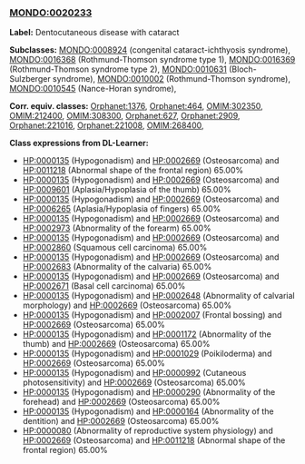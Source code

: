 
### [MONDO:0020233](http://purl.obolibrary.org/obo/MONDO_0020233)
**Label:** Dentocutaneous disease with cataract

**Subclasses:** [MONDO:0008924](http://purl.obolibrary.org/obo/MONDO_0008924) (congenital cataract-ichthyosis syndrome), [MONDO:0016368](http://purl.obolibrary.org/obo/MONDO_0016368) (Rothmund-Thomson syndrome type 1), [MONDO:0016369](http://purl.obolibrary.org/obo/MONDO_0016369) (Rothmund-Thomson syndrome type 2), [MONDO:0010631](http://purl.obolibrary.org/obo/MONDO_0010631) (Bloch-Sulzberger syndrome), [MONDO:0010002](http://purl.obolibrary.org/obo/MONDO_0010002) (Rothmund-Thomson syndrome), [MONDO:0010545](http://purl.obolibrary.org/obo/MONDO_0010545) (Nance-Horan syndrome), 

**Corr. equiv. classes:** [Orphanet:1376](http://www.orpha.net/ORDO/Orphanet_1376), [Orphanet:464](http://www.orpha.net/ORDO/Orphanet_464), [OMIM:302350](http://purl.obolibrary.org/obo/OMIM_302350), [OMIM:212400](http://purl.obolibrary.org/obo/OMIM_212400), [OMIM:308300](http://purl.obolibrary.org/obo/OMIM_308300), [Orphanet:627](http://www.orpha.net/ORDO/Orphanet_627), [Orphanet:2909](http://www.orpha.net/ORDO/Orphanet_2909), [Orphanet:221016](http://www.orpha.net/ORDO/Orphanet_221016), [Orphanet:221008](http://www.orpha.net/ORDO/Orphanet_221008), [OMIM:268400](http://purl.obolibrary.org/obo/OMIM_268400), 

**Class expressions from DL-Learner:**

- [HP:0000135](http://purl.obolibrary.org/obo/HP_0000135) (Hypogonadism) and [HP:0002669](http://purl.obolibrary.org/obo/HP_0002669) (Osteosarcoma) and [HP:0011218](http://purl.obolibrary.org/obo/HP_0011218) (Abnormal shape of the frontal region) 65.00%
- [HP:0000135](http://purl.obolibrary.org/obo/HP_0000135) (Hypogonadism) and [HP:0002669](http://purl.obolibrary.org/obo/HP_0002669) (Osteosarcoma) and [HP:0009601](http://purl.obolibrary.org/obo/HP_0009601) (Aplasia/Hypoplasia of the thumb) 65.00%
- [HP:0000135](http://purl.obolibrary.org/obo/HP_0000135) (Hypogonadism) and [HP:0002669](http://purl.obolibrary.org/obo/HP_0002669) (Osteosarcoma) and [HP:0006265](http://purl.obolibrary.org/obo/HP_0006265) (Aplasia/Hypoplasia of fingers) 65.00%
- [HP:0000135](http://purl.obolibrary.org/obo/HP_0000135) (Hypogonadism) and [HP:0002669](http://purl.obolibrary.org/obo/HP_0002669) (Osteosarcoma) and [HP:0002973](http://purl.obolibrary.org/obo/HP_0002973) (Abnormality of the forearm) 65.00%
- [HP:0000135](http://purl.obolibrary.org/obo/HP_0000135) (Hypogonadism) and [HP:0002669](http://purl.obolibrary.org/obo/HP_0002669) (Osteosarcoma) and [HP:0002860](http://purl.obolibrary.org/obo/HP_0002860) (Squamous cell carcinoma) 65.00%
- [HP:0000135](http://purl.obolibrary.org/obo/HP_0000135) (Hypogonadism) and [HP:0002669](http://purl.obolibrary.org/obo/HP_0002669) (Osteosarcoma) and [HP:0002683](http://purl.obolibrary.org/obo/HP_0002683) (Abnormality of the calvaria) 65.00%
- [HP:0000135](http://purl.obolibrary.org/obo/HP_0000135) (Hypogonadism) and [HP:0002669](http://purl.obolibrary.org/obo/HP_0002669) (Osteosarcoma) and [HP:0002671](http://purl.obolibrary.org/obo/HP_0002671) (Basal cell carcinoma) 65.00%
- [HP:0000135](http://purl.obolibrary.org/obo/HP_0000135) (Hypogonadism) and [HP:0002648](http://purl.obolibrary.org/obo/HP_0002648) (Abnormality of calvarial morphology) and [HP:0002669](http://purl.obolibrary.org/obo/HP_0002669) (Osteosarcoma) 65.00%
- [HP:0000135](http://purl.obolibrary.org/obo/HP_0000135) (Hypogonadism) and [HP:0002007](http://purl.obolibrary.org/obo/HP_0002007) (Frontal bossing) and [HP:0002669](http://purl.obolibrary.org/obo/HP_0002669) (Osteosarcoma) 65.00%
- [HP:0000135](http://purl.obolibrary.org/obo/HP_0000135) (Hypogonadism) and [HP:0001172](http://purl.obolibrary.org/obo/HP_0001172) (Abnormality of the thumb) and [HP:0002669](http://purl.obolibrary.org/obo/HP_0002669) (Osteosarcoma) 65.00%
- [HP:0000135](http://purl.obolibrary.org/obo/HP_0000135) (Hypogonadism) and [HP:0001029](http://purl.obolibrary.org/obo/HP_0001029) (Poikiloderma) and [HP:0002669](http://purl.obolibrary.org/obo/HP_0002669) (Osteosarcoma) 65.00%
- [HP:0000135](http://purl.obolibrary.org/obo/HP_0000135) (Hypogonadism) and [HP:0000992](http://purl.obolibrary.org/obo/HP_0000992) (Cutaneous photosensitivity) and [HP:0002669](http://purl.obolibrary.org/obo/HP_0002669) (Osteosarcoma) 65.00%
- [HP:0000135](http://purl.obolibrary.org/obo/HP_0000135) (Hypogonadism) and [HP:0000290](http://purl.obolibrary.org/obo/HP_0000290) (Abnormality of the forehead) and [HP:0002669](http://purl.obolibrary.org/obo/HP_0002669) (Osteosarcoma) 65.00%
- [HP:0000135](http://purl.obolibrary.org/obo/HP_0000135) (Hypogonadism) and [HP:0000164](http://purl.obolibrary.org/obo/HP_0000164) (Abnormality of the dentition) and [HP:0002669](http://purl.obolibrary.org/obo/HP_0002669) (Osteosarcoma) 65.00%
- [HP:0000080](http://purl.obolibrary.org/obo/HP_0000080) (Abnormality of reproductive system physiology) and [HP:0002669](http://purl.obolibrary.org/obo/HP_0002669) (Osteosarcoma) and [HP:0011218](http://purl.obolibrary.org/obo/HP_0011218) (Abnormal shape of the frontal region) 65.00%


